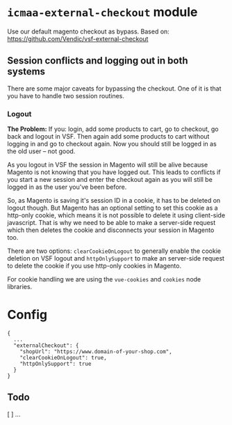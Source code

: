 # `icmaa-external-checkout` module

Use our default magento checkout as bypass.
Based on: https://github.com/Vendic/vsf-external-checkout

## Session conflicts and logging out in both systems

There are some major caveats for bypassing the checkout. One of it is that you have to handle two session routines.

### Logout

**The Problem:** If you: login, add some products to cart, go to checkout, go back and logout in VSF. Then again add some products to cart without logging in and go to checkout again. Now you should still be logged in as the old user – not good.

As you logout in VSF the session in Magento will still be alive because Magento is not knowing that you have logged out.
This leads to conflicts if you start a new session and enter the checkout again as you will still be logged in as the user you've been before.

So, as Magento is saving it's session ID in a cookie, it has to be deleted on logout though. But Magento has an optional setting to set this cookie as a http-only cookie, which means it is not possible to delete it using client-side javascript. That is why we need to be able to make a server-side request which then deletes the cookie and disconnects your session in Magento too.

There are two options: `clearCookieOnLogout` to generally enable the cookie deletion on VSF logout and `httpOnlySupport` to make an server-side request to delete the cookie if you use http-only cookies in Magento.

For cookie handling we are using the `vue-cookies` and `cookies` node libraries.

# Config

```
{
  ...
  "externalCheckout": {
    "shopUrl": "https://www.domain-of-your-shop.com",
    "clearCookieOnLogout": true,
    "httpOnlySupport": true
  }
}
```

## Todo

[ ] ...
